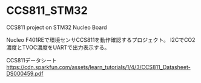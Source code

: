 # CCS811_STM32
CCS811 project on STM32 Nucleo Board

Nucleo F401REで環境センサCCS811を動作確認するプロジェクト。
I2CでCO2濃度とTVOC濃度をUARTで出力表示する。

CCS811データシート
https://cdn.sparkfun.com/assets/learn_tutorials/1/4/3/CCS811_Datasheet-DS000459.pdf
